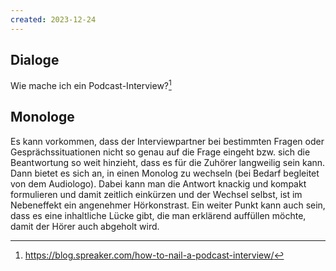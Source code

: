 ```yaml
---
created: 2023-12-24
---
```


## Dialoge

Wie mache ich ein Podcast-Interview?[^1] 

## Monologe
Es kann vorkommen, dass der Interviewpartner bei bestimmten Fragen oder Gesprächssituationen nicht so genau auf die Frage eingeht bzw. sich die Beantwortung so weit hinzieht, dass es für die Zuhörer langweilig sein kann. Dann bietet es sich an, in einen Monolog zu wechseln (bei Bedarf begleitet von dem Audiologo). Dabei kann man die Antwort knackig und kompakt formulieren und damit zeitlich einkürzen und der Wechsel selbst, ist im Nebeneffekt ein angenehmer Hörkonstrast. Ein weiter Punkt kann auch sein, dass es eine  inhaltliche Lücke gibt, die man erklärend auffüllen möchte, damit der Hörer auch abgeholt wird.

[^1]: https://blog.spreaker.com/how-to-nail-a-podcast-interview/
